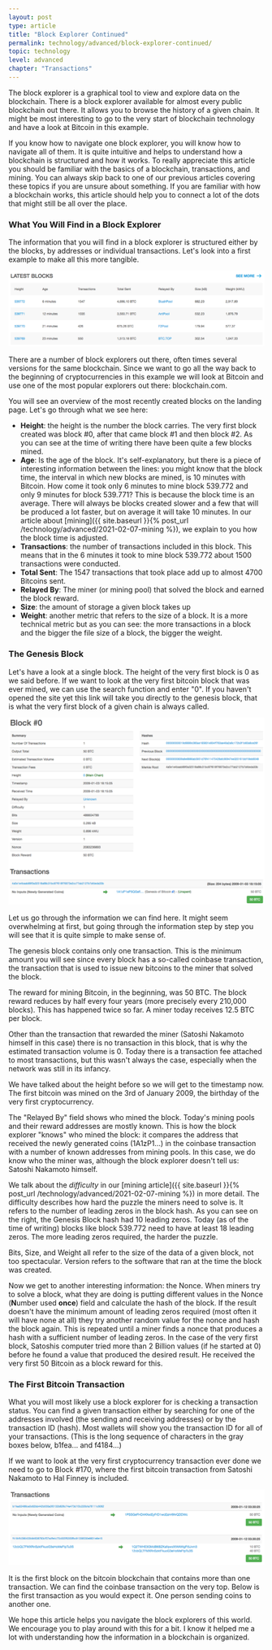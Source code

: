 ```yaml
---
layout: post
type: article
title: "Block Explorer Continued"
permalink: technology/advanced/block-explorer-continued/
topic: technology
level: advanced
chapter: "Transactions"
---
```


The block explorer is a graphical tool to view and explore data on the blockchain. There is a block explorer available for almost every public blockchain out there. It allows you to browse the history of a given chain. It might be most interesting to go to the very start of blockchain technology and have a look at Bitcoin in this example.

If you know how to navigate one block explorer, you will know how to navigate all of them. It is quite intuitive and helps to understand how a blockchain is structured and how it works. To really appreciate this article you should be familiar with the basics of a blockchain, transactions, and mining. You can always skip back to one of our previous articles covering these topics if you are unsure about something. If you are familiar with how a blockchain works, this article should help you to connect a lot of the dots that might still be all over the place.

### What You Will Find in a Block Explorer

The information that you will find in a block explorer is structured either by the blocks, by addresses or individual transactions. Let's look into a first example to make all this more tangible.

![Latest blocks](/assets/post_files/technology/advanced/block-explorer-continued/latest_blocks.png)

There are a number of block explorers out there, often times several versions for the same blockchain. Since we want to go all the way back to the beginning of cryptocurrencies in this example we will look at Bitcoin and use one of the most popular explorers out there: blockchain.com.

You will see an overview of the most recently created blocks on the landing page. Let's go through what we see here:

 - **Height**: the height is the number the block carries. The very first block created was block #0, after that came block #1 and then block #2. As you can see at the time of writing there have been quite a few blocks mined.
 - **Age**: Is the age of the block. It's self-explanatory, but there is a piece of interesting information between the lines: you might know that the block time, the interval in which new blocks are mined, is 10 minutes with Bitcoin. How come it took only 6 minutes to mine block 539.772 and only 9 minutes for block 539.771? This is because the block time is an average. There will always be blocks created slower and a few that will be produced a lot faster, but on average it will take 10 minutes. In our article about [mining]({{ site.baseurl }}{% post_url /technology/advanced/2021-02-07-mining %}), we explain to you how the block time is adjusted.
 - **Transactions**: the number of transactions included in this block. This means that in the 6 minutes it took to mine block 539.772 about 1500 transactions were conducted.
 - **Total Sent**: The 1547 transactions that took place add up to almost 4700 Bitcoins sent.
 - **Relayed By**: The miner (or mining pool) that solved the block and earned the block reward.
 - **Size**: the amount of storage a given block takes up
 - **Weight**: another metric that refers to the size of a block. It is a more technical metric but as you can see: the more transactions in a block and the bigger the file size of a block, the bigger the weight.

### The Genesis Block

Let's have a look at a single block. The height of the very first block is 0 as we said before. If we want to look at the very first bitcoin block that was ever mined, we can use the search function and enter "0". If you haven't opened the site yet this link will take you directly to the genesis block, that is what the very first block of a given chain is always called.

![The Genesis Block](/assets/post_files/technology/advanced/block-explorer-continued/genesis_block.png)

Let us go through the information we can find here. It might seem overwhelming at first, but going through the information step by step you will see that it is quite simple to make sense of.

The genesis block contains only one transaction. This is the minimum amount you will see since every block has a so-called coinbase transaction, the transaction that is used to issue new bitcoins to the miner that solved the block.

The reward for mining Bitcoin, in the beginning, was 50 BTC. The block reward reduces by half every four years (more precisely every 210,000 blocks). This has happened twice so far. A miner today receives 12.5 BTC per block.

Other than the transaction that rewarded the miner (Satoshi Nakamoto himself in this case) there is no transaction in this block, that is why the estimated transaction volume is 0. Today there is a transaction fee attached to most transactions, but this wasn't always the case, especially when the network was still in its infancy. 

We have talked about the height before so we will get to the timestamp now. The first bitcoin was mined on the 3rd of January 2009, the birthday of the very first cryptocurrency.

The "Relayed By" field shows who mined the block. Today's mining pools and their reward addresses are mostly known. This is how the block explorer "knows" who mined the block: it compares the address that received the newly generated coins (1A1zP1...) in the coinbase transaction with a number of known addresses from mining pools. In this case, we do know who the miner was, although the block explorer doesn't tell us: Satoshi Nakamoto himself.

We talk about the _difficulty_ in our [mining article]({{ site.baseurl }}{% post_url /technology/advanced/2021-02-07-mining %}) in more detail. The difficulty describes how hard the puzzle the miners need to solve is. It refers to the number of leading zeros in the block hash. As you can see on the right, the Genesis Block hash had 10 leading zeros. Today (as of the time of writing) blocks like block 539.772 need to have at least 18 leading zeros. The more leading zeros required, the harder the puzzle.

Bits, Size, and Weight all refer to the size of the data of a given block, not too spectacular. Version refers to the software that ran at the time the block was created.

Now we get to another interesting information: the Nonce. When miners try to solve a block, what they are doing is putting different values in the Nonce (**N**umber used **once**) field and calculate the hash of the block. If the result doesn't have the minimum amount of leading zeros required (most often it will have none at all) they try another random value for the nonce and hash the block again. This is repeated until a miner finds a nonce that produces a hash with a sufficient number of leading zeros. In the case of the very first block, Satoshis computer tried more than 2 Billion values (if he started at 0) before he found a value that produced the desired result. He received the very first 50 Bitcoin as a block reward for this. 

### The First Bitcoin Transaction

What you will most likely use a block explorer for is checking a transaction status. You can find a given transaction either by searching for one of the addresses involved (the sending and receiving addresses) or by the transaction ID (hash). Most wallets will show you the transaction ID for all of your transactions. (This is the long sequence of characters in the gray boxes below, b1fea... and f4184...)

If we want to look at the very first cryptocurrency transaction ever done we need to go to Block #170, where the first bitcoin transaction from Satoshi Nakamoto to Hal Finney is included.

![Bitcoin Transaction](/assets/post_files/technology/advanced/block-explorer-continued/transactions.png)

It is the first block on the bitcoin blockchain that contains more than one transaction. We can find the coinbase transaction on the very top. Below is the first transaction as you would expect it. One person sending coins to another one.

We hope this article helps you navigate the block explorers of this world. We encourage you to play around with this for a bit. I know it helped me a lot with understanding how the information in a blockchain is organized.
